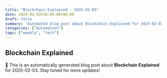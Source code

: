 ```yaml
---
title: "Blockchain Explained - 2025-02-03"
date: 2025-02-03T10:00:00+00:00
draft: false
summary: "Automated blog post about Blockchain Explained for 2025-02-03."
categories: ["Automation"]
tags: ["weekly", "tech"]
---
```


## Blockchain Explained

🚀 This is an automatically generated blog post about **Blockchain Explained** for 2025-02-03. Stay tuned for more updates!
